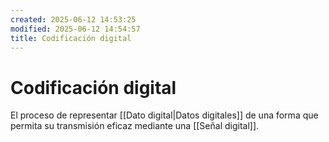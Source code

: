 ```yaml
---
created: 2025-06-12 14:53:25
modified: 2025-06-12 14:54:57
title: Codificación digital
---
```


# Codificación digital

El proceso de representar [[Dato digital|Datos digitales]] de una forma que permita su transmisión eficaz mediante una [[Señal digital]].
